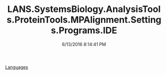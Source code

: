 ﻿---
title: LANS.SystemsBiology.AnalysisTools.ProteinTools.MPAlignment.Settings.Programs.IDE
date: 6/13/2016 8:14:41 PM
---

[Languages](T-LANS.SystemsBiology.AnalysisTools.ProteinTools.MPAlignment.Settings.Programs.IDE.Languages.html)

